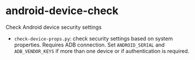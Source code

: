 # android-device-check

Check Android device security settings

* ```check-device-props.py```: check security settings based on system properties.
Requires ADB connection. Set ```ANDROID_SERIAL``` and ```ADB_VENDOR_KEYS``` if more than one device or if authentication is required.
